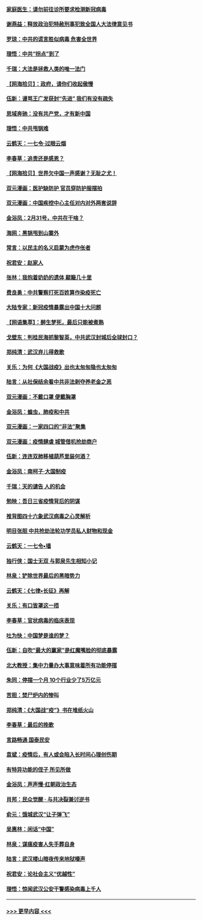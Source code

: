 #### [家庭医生：请勿前往诊所要求检测新冠病毒](../pages/nsc993/n11929190.md?t=03110103) 
#### [谢燕益：释放政治犯特赦刑事犯致全国人大法律意见书](../pages/nsc993/n11928978.md?t=03110103) 
#### [罗琼：中共的谎言胜似病毒 危害全世界](../pages/nsc993/n11922636.md?t=03110103) 
#### [理悟：中共“拐点”到了](../pages/nsc993/n11928496.md?t=03110103) 
#### [千瑞：大法是拯救人类的唯一法门](../pages/nsc993/n11927637.md?t=03110103) 
#### [【网海拾贝】：政府，请你们收起傲慢](../pages/nsc993/n11926932.md?t=03110103) 
#### [伍新：谩骂王广发获封“先进” 我们有没有疏失](../pages/nsc993/n11926101.md?t=03110103) 
#### [思域奔驰：没有共产党，才有新中国](../pages/nsc993/n11926058.md?t=03110103) 
#### [理悟：中共甩锅难](../pages/nsc993/n11925355.md?t=03110103) 
#### [云鹤天：一七令·过眼云烟](../pages/nsc993/n11925284.md?t=03110103) 
#### [李春草：追责还是感恩？](../pages/nsc993/n11925274.md?t=03110103) 
#### [【网海拾贝】世界欠中国一声感谢？无耻之尤！](../pages/nsc993/n11925239.md?t=03110103) 
#### [双元漫画：医护缺防护 官员穿防护服摆拍](../pages/nsc993/n11923899.md?t=03110103) 
#### [双元漫画：中国疾控中心主任对内对外两套说辞](../pages/nsc993/n11921994.md?t=03110103) 
#### [金浴凤：2月31号，中共在干啥？](../pages/nsc993/n11922706.md?t=03110103) 
#### [海网：黑锅甩到山寨外](../pages/nsc993/n11922688.md?t=03110103) 
#### [常言：以民主的名义启蒙为虎作伥者](../pages/nsc993/n11922217.md?t=03110103) 
#### [祝君安：赵家人](../pages/nsc993/n11922209.md?t=03110103) 
#### [张林：我抱着奶奶的遗体 颠簸几十里](../pages/nsc993/n11920945.md?t=03110103) 
#### [费良勇：中共警察打死百姓算作染疫死亡](../pages/nsc993/n11919264.md?t=03110103) 
#### [大陆专家：新冠疫情暴露出中国十大问题](../pages/nsc993/n11919187.md?t=03110103) 
#### [【网语集萃】：醉生梦死，最后只能被煮熟](../pages/nsc993/n11918994.md?t=03110103) 
#### [戈壁东：判桂民海抓黎智英，中共武汉封城后全球封口？](../pages/nsc993/n11917982.md?t=03110103) 
#### [郑纯清：武汉弃儿得救歌](../pages/nsc993/n11917881.md?t=03110103) 
#### [关乐：为何《大国战疫》出也太匆匆隐也太匆匆](../pages/nsc993/n11917792.md?t=03110103) 
#### [陆言：从社保结余看中共非法剥夺养老金之恶](../pages/nsc993/n11917084.md?t=03110103) 
#### [双元漫画：不戴口罩 便戴胸罩](../pages/nsc993/n11916447.md?t=03110103) 
#### [金浴凤：蝗虫，肺疫和中共](../pages/nsc993/n11916904.md?t=03110103) 
#### [双元漫画：一家四口的“非法”聚集](../pages/nsc993/n11916378.md?t=03110103) 
#### [双元漫画：疫情肆虐 城管借机抢劫商户](../pages/nsc993/n11916310.md?t=03110103) 
#### [伍新：连连双肺移植葫芦里装何酒？](../pages/nsc993/n11913667.md?t=03110103) 
#### [金浴凤：南柯子·大国制疫](../pages/nsc993/n11913657.md?t=03110103) 
#### [千瑞：天的谴告  人的机会](../pages/nsc993/n11913309.md?t=03110103) 
#### [勉映：吾日三省疫情背后的阴谋](../pages/nsc993/n11913079.md?t=03110103) 
#### [推背图四十六象武汉病毒之心灵解析](../pages/nsc993/n11911761.md?t=03110103) 
#### [明目张胆 中共抢劫法轮功学员私人财物和现金](../pages/nsc993/n11910262.md?t=03110103) 
#### [云鹤天：一七令▪墙](../pages/nsc993/n11910627.md?t=03110103) 
#### [独行侠：国士无双 与郭泉先生相知小记](../pages/nsc993/n11910613.md?t=03110103) 
#### [林泉：铲除世界最后的黑暗势力](../pages/nsc993/n11909320.md?t=03110103) 
#### [云鹤天：《七律▪长征》再解](../pages/nsc993/n11909327.md?t=03110103) 
#### [关乐：有口皆罩这一捂](../pages/nsc993/n11908393.md?t=03110103) 
#### [李春草：官状病毒的临床表现](../pages/nsc993/n11908339.md?t=03110103) 
#### [吐为快：中国梦是谁的梦？](../pages/nsc993/n11906564.md?t=03110103) 
#### [伍新：自吹“最大的赢家”是红魔嘴脸的彻底暴露](../pages/nsc993/n11906407.md?t=03110103) 
#### [北大教授：集中力量办大事意味着所有功能停摆](../pages/nsc993/n11904800.md?t=03110103) 
#### [朱同：停摆一个月 10个行业少了5万亿元](../pages/nsc993/n11904498.md?t=03110103) 
#### [苦胆：焚尸炉内的惨叫](../pages/nsc993/n11904479.md?t=03110103) 
#### [郑纯清：《大国战“疫”》书在堆纸火山](../pages/nsc993/n11904450.md?t=03110103) 
#### [李春草：最后的挽歌](../pages/nsc993/n11904441.md?t=03110103) 
#### [言路畅通 国泰民安](../pages/nsc993/n11904222.md?t=03110103) 
#### [袁斌：疫情后，有人或会陷入长时间心理创伤期](../pages/nsc993/n11901514.md?t=03110103) 
#### [有特异功能的侄子 所见所做](../pages/nsc993/n11901154.md?t=03110103) 
#### [金浴凤：声声慢‧红朝政治生态](../pages/nsc993/n11899553.md?t=03110103) 
#### [肖邦：民众觉醒 · 与共决裂兼讨逆书](../pages/nsc993/n11898435.md?t=03110103) 
#### [俞元：饿城武汉“让子弹飞”](../pages/nsc993/n11898344.md?t=03110103) 
#### [吴惠林：闲话“中国”](../pages/nsc993/n11898182.md?t=03110103) 
#### [林泉：谋瘟疫害人失手葬自身](../pages/nsc993/n11897892.md?t=03110103) 
#### [陆言：武汉楼山暗夜传来地狱嚎声](../pages/nsc993/n11897033.md?t=03110103) 
#### [祝君安：论社会主义“优越性”](../pages/nsc993/n11897005.md?t=03110103) 
#### [理悟：惊闻武汉公安干警感染病毒上千人](../pages/nsc993/n11896947.md?t=03110103) 

----
#### [ >>> 更早内容 <<< ](../indexes/nsc993-earlier.md)
